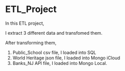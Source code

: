 # ETL_Project

In this ETL project, 

I extract 3 different data and transfomed them. 

After transforming them, 

1) Public_School csv file, I loaded into SQL
2) World Heritage json file, I loaded into Mongo iCloud
3) Banks_NJ API file, I loaded into Mongo Local.
